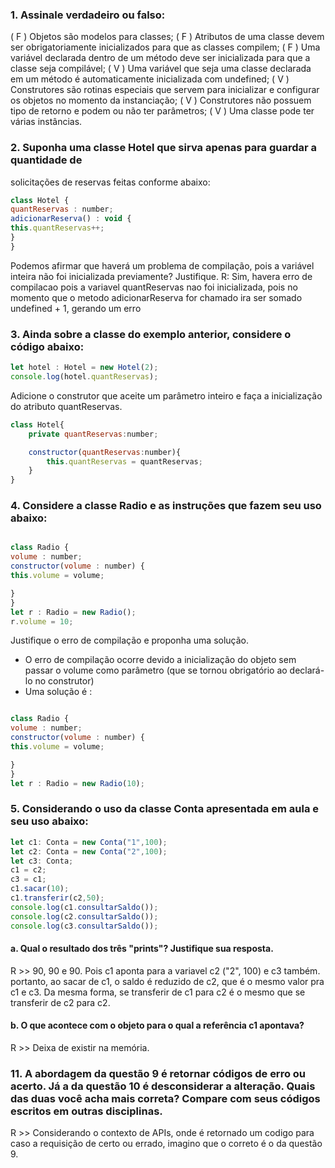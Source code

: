 ### 1. Assinale verdadeiro ou falso:
( F ) Objetos são modelos para classes;
( F ) Atributos de uma classe devem ser obrigatoriamente inicializados para que as classes compilem;
( F ) Uma variável declarada dentro de um método deve ser inicializada para que a classe seja compilável;
( V ) Uma variável que seja uma classe declarada em um método é automaticamente inicializada com undefined;
( V ) Construtores são rotinas especiais que servem para inicializar e configurar os objetos no momento da instanciação;
( V ) Construtores não possuem tipo de retorno e podem ou não ter parâmetros;
( V ) Uma classe pode ter várias instâncias.


### 2. Suponha uma classe Hotel que sirva apenas para guardar a quantidade de
solicitações de reservas feitas conforme abaixo:

``` javascript
class Hotel {
quantReservas : number;
adicionarReserva() : void {
this.quantReservas++;
}
}
```
Podemos afirmar que haverá um problema de compilação, pois a variável inteira não
foi inicializada previamente? Justifique.
R: Sim, havera erro de compilacao pois a variavel quantReservas nao foi inicializada, pois no momento que o metodo adicionarReserva for chamado ira ser somado undefined + 1, gerando um erro

### 3. Ainda sobre a classe do exemplo anterior, considere o código abaixo:
``` javascript 
let hotel : Hotel = new Hotel(2);
console.log(hotel.quantReservas);
```
Adicione o construtor que aceite um parâmetro inteiro e faça a inicialização do atributo
quantReservas.
``` javascript
class Hotel{
    private quantReservas:number;

    constructor(quantReservas:number){
        this.quantReservas = quantReservas;
    }
}
```

### 4. Considere a classe Radio e as instruções que fazem seu uso abaixo:
```javascript

class Radio {
volume : number;
constructor(volume : number) {
this.volume = volume;

}
}
let r : Radio = new Radio();
r.volume = 10;
```

Justifique o erro de compilação e proponha uma solução.
- O erro de compilação ocorre devido a inicialização do objeto sem passar o volume como parâmetro (que se tornou obrigatório ao declará-lo no construtor)
- Uma solução é :

```javascript

class Radio {
volume : number;
constructor(volume : number) {
this.volume = volume;

}
}
let r : Radio = new Radio(10);
```


### 5. Considerando o uso da classe Conta apresentada em aula e seu uso abaixo:

``` javascript 
let c1: Conta = new Conta("1",100);
let c2: Conta = new Conta("2",100);
let c3: Conta;
c1 = c2; 
c3 = c1; 
c1.sacar(10); 
c1.transferir(c2,50);
console.log(c1.consultarSaldo());
console.log(c2.consultarSaldo());
console.log(c3.consultarSaldo());
```

#### a. Qual o resultado dos três "prints"? Justifique sua resposta.
R >> 90, 90 e 90. Pois c1 aponta para a variavel c2 ("2", 100) e c3 também. portanto, ao sacar de c1, o saldo é reduzido de c2, que é o mesmo valor pra c1 e c3. Da mesma forma, se transferir de c1 para c2 é o mesmo que se transferir de c2 para c2.

#### b. O que acontece com o objeto para o qual a referência c1 apontava?
R >> Deixa de existir na memória.

### 11. A abordagem da questão 9 é retornar códigos de erro ou acerto. Já a da questão 10 é desconsiderar a alteração. Quais das duas você acha mais correta? Compare com seus códigos escritos em outras disciplinas.
R >> Considerando o contexto de APIs, onde é retornado um codigo para caso a requisição de certo ou errado, imagino que o correto é o da questão 9.